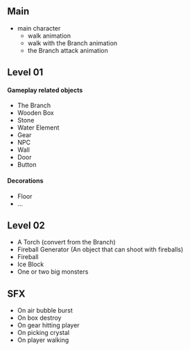 ## Main

+   main character
    +   walk animation
    +   walk with the Branch animation
    +   the Branch attack animation

## Level 01

#### Gameplay related objects

+   The Branch
+   Wooden Box
+   Stone
+   Water Element
+   Gear
+   NPC
+   Wall
+   Door
+   Button

#### Decorations

+   Floor
+   ...



## Level 02

+ A Torch (convert from the Branch)
+ Fireball Generator (An object that can shoot with fireballs)
+ Fireball
+ Ice Block
+ One or two big monsters



## SFX

+   On air bubble burst
+   On box destroy
+   On gear hitting player
+   On picking crystal
+   On player walking

